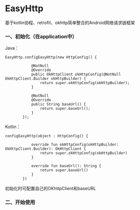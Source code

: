 # EasyHttp
基于kotlin协程、retrofit、okhttp简单整合的Android网络请求链框架  
### 一、初始化（在application中）  
Java：  
``` 
EasyHttp.configEasyHttp(new HttpConfig() {

            @NotNull
            @Override
            public OkHttpClient okHttpConfig(@NotNull OkHttpClient.Builder okHttpBuilder) {
                return super.okHttpConfig(okHttpBuilder);
            }

            @NotNull
            @Override
            public String baseUrl() {
                return super.baseUrl();
            }
        });
```

Kotlin：
```
configEasyHttp(object : HttpConfig() {
			
			override fun okHttpConfig(okHttpBuilder: OkHttpClient.Builder): OkHttpClient {
				return super.okHttpConfig(okHttpBuilder)
			}

			override fun baseUrl(): String {
				return super.baseUrl()
			}
		})
   ```
   初始化时可配置自己的OKhttpClient和baseURL  
   ### 二、开始使用
   
